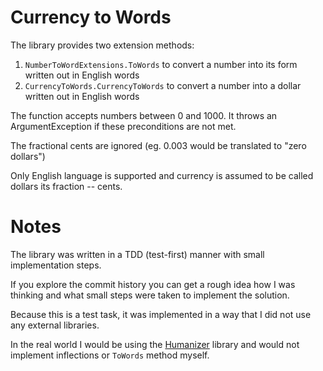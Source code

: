 # Currency to Words


The library provides two extension methods:

1. `NumberToWordExtensions.ToWords` to convert a number into its form written out in English words
2. `CurrencyToWords.CurrencyToWords` to convert a number into a dollar written out in English words

The function accepts numbers between 0 and 1000. It throws an ArgumentException if these preconditions are not met.

The fractional cents are ignored (eg. 0.003 would be translated to "zero dollars")

Only English language is supported and currency is assumed to be called dollars its fraction -- cents.

# Notes

The library was written in a TDD (test-first) manner with small implementation steps.

If you explore the commit history you can get a rough idea how I was thinking and what small steps were taken to implement the solution.

Because this is a test task, it was implemented in a way that I did not use any external libraries. 

In the real world I would be using the [Humanizer](https://github.com/Humanizr/Humanizer) library and would not implement inflections or `ToWords` method myself.
